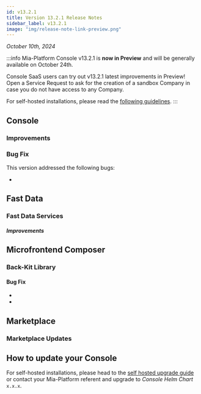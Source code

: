 ```yaml
---
id: v13.2.1
title: Version 13.2.1 Release Notes
sidebar_label: v13.2.1
image: "img/release-note-link-preview.png"
---
```


_October 10th, 2024_

:::info
Mia-Platform Console v13.2.1 is **now in Preview** and will be generally available on October 24th.

Console SaaS users can try out v13.2.1 latest improvements in Preview! Open a Service Request to ask for the creation of a sandbox Company in case you do not have access to any Company.

For self-hosted installations, please read the [following guidelines](#how-to-update-your-console).
:::

## Console

### Improvements

### Bug Fix

This version addressed the following bugs:

* 

## Fast Data

### 

### Fast Data Services

#### 

##### Improvements


## Microfrontend Composer

### Back-Kit Library


#### Bug Fix

* 
*

## Marketplace

### Marketplace Updates

#### 

## How to update your Console

For self-hosted installations, please head to the [self hosted upgrade guide](/infrastructure/self-hosted/installation-chart/100_how-to-upgrade.md) or contact your Mia-Platform referent and upgrade to _Console Helm Chart_ `x.x.x`.
